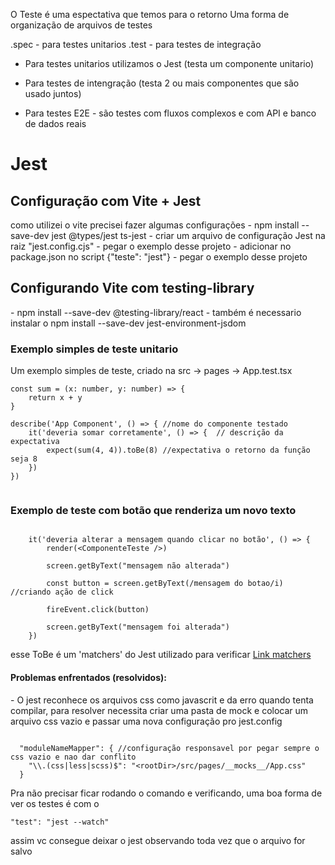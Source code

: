 
O Teste é uma espectativa que temos para o retorno
Uma forma de organização de arquivos de testes

.spec - para testes unitarios
.test - para testes de integração

- Para testes unitarios utilizamos o Jest (testa um componente unitario)

- Para testes de intengração (testa 2 ou mais componentes que são usado juntos)

- Para testes E2E - são testes com fluxos complexos e com API e banco de dados reais


<h1> Jest </h1>
<h2>Configuração com Vite + Jest</h2>
como utilizei o vite precisei fazer algumas configurações
- npm install --save-dev jest @types/jest ts-jest
- criar um arquivo de configuração Jest na raiz "jest.config.cjs" - pegar o exemplo desse projeto
- adicionar no package.json no script {"teste": "jest"} - pegar o exemplo desse projeto

<h2>Configurando Vite com testing-library</h2>
- npm install --save-dev @testing-library/react
- também é necessario instalar o npm install --save-dev jest-environment-jsdom


<h3>Exemplo simples de teste unitario</h3>
Um exemplo simples de teste, criado na src -> pages -> App.test.tsx

```
const sum = (x: number, y: number) => {
    return x + y
}

describe('App Component', () => { //nome do componente testado
    it('deveria somar corretamente', () => {  // descrição da expectativa
        expect(sum(4, 4)).toBe(8) //expectativa o retorno da função seja 8
    })
})


```

<h3> Exemplo de teste com botão que renderiza um novo texto </h2>

```

    it('deveria alterar a mensagem quando clicar no botão', () => {
        render(<ComponenteTeste />)

        screen.getByText("mensagem não alterada")

        const button = screen.getByText(/mensagem do botao/i) //criando ação de click

        fireEvent.click(button)

        screen.getByText("mensagem foi alterada")
    })

```


esse ToBe é um 'matchers' do Jest utilizado para verificar
<a href="https://jestjs.io/pt-BR/docs/using-matchers">Link matchers</a>


<h4 >Problemas enfrentados (resolvidos):</h4>
- O jest reconhece os arquivos css como javascrit e da erro quando tenta compilar, para resolver necessita criar uma pasta de mock e colocar um arquivo css vazio e passar uma nova configuração pro jest.config

```

  "moduleNameMapper": { //configuração responsavel por pegar sempre o css vazio e nao dar conflito
    "\\.(css|less|scss)$": "<rootDir>/src/pages/__mocks__/App.css"
  }

```

Pra não precisar ficar rodando o comando e verificando, uma boa forma de ver os testes é com o 



    "test": "jest --watch"


assim vc consegue deixar o jest observando toda vez que o arquivo for salvo

